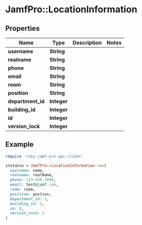 # JamfPro::LocationInformation

## Properties

| Name | Type | Description | Notes |
| ---- | ---- | ----------- | ----- |
| **username** | **String** |  |  |
| **realname** | **String** |  |  |
| **phone** | **String** |  |  |
| **email** | **String** |  |  |
| **room** | **String** |  |  |
| **position** | **String** |  |  |
| **department_id** | **Integer** |  |  |
| **building_id** | **Integer** |  |  |
| **id** | **Integer** |  |  |
| **version_lock** | **Integer** |  |  |

## Example

```ruby
require 'ruby-jamf-pro-api-client'

instance = JamfPro::LocationInformation.new(
  username: name,
  realname: realName,
  phone: 123-456-7890,
  email: test@jamf.com,
  room: room,
  position: postion,
  department_id: 1,
  building_id: 1,
  id: 0,
  version_lock: 1
)
```

